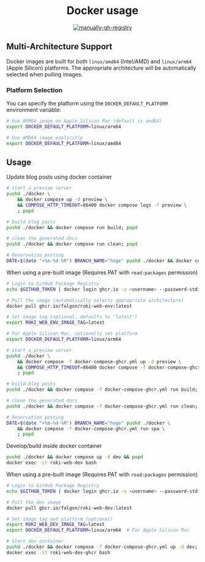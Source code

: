 <h1 align="center">Docker usage</h1>
<p align="center"><a href="https://github.com/falgon/roki-web/actions/workflows/manually-gh-registry.yml"><img alt="manually-gh-registry" src="https://github.com/falgon/roki-web/actions/workflows/manually-gh-registry.yml/badge.svg?branch=master"></a></p>

## Multi-Architecture Support

Docker images are built for both `linux/amd64` (Intel/AMD) and `linux/arm64` (Apple Silicon) platforms. The appropriate architecture will be automatically selected when pulling images.

### Platform Selection

You can specify the platform using the `DOCKER_DEFAULT_PLATFORM` environment variable:

```sh
# Use ARM64 image on Apple Silicon Mac (default is amd64)
export DOCKER_DEFAULT_PLATFORM=linux/arm64

# Use AMD64 image explicitly
export DOCKER_DEFAULT_PLATFORM=linux/amd64
```

## Usage

Update blog posts using docker container

```sh
# start a preview server
pushd ./docker \
    && docker compose up -d preview \
    && COMPOSE_HTTP_TIMEOUT=86400 docker compose logs -f preview \
    ; popd

# build blog posts
pushd ./docker && docker compose run build; popd

# clean the generated docs
pushd ./docker && docker compose run clean; popd

# Reservation posting
DATE=$(date "+%m-%d-%R") BRANCH_NAME="hoge" pushd ./docker && docker compose run spa; popd
```

When using a pre-built image (Requires PAT with `read:packages` permission)

```sh
# Login to GitHub Package Registry
echo $GITHUB_TOKEN | docker login ghcr.io -u <username> --password-stdin

# Pull the image (automatically selects appropriate architecture)
docker pull ghcr.io/falgon/roki-web-env:latest

# Set image tag (optional, defaults to 'latest')
export ROKI_WEB_ENV_IMAGE_TAG=latest

# For Apple Silicon Mac, optionally set platform
export DOCKER_DEFAULT_PLATFORM=linux/arm64

# start a preview server
pushd ./docker \
    && docker compose -f docker-compose-ghcr.yml up -d preview \
    && COMPOSE_HTTP_TIMEOUT=86400 docker compose -f docker-compose-ghcr.yml logs -f preview \
    ; popd

# build blog posts
pushd ./docker && docker compose -f docker-compose-ghcr.yml run build; popd

# clean the generated docs
pushd ./docker && docker compose -f docker-compose-ghcr.yml run clean; popd

# Reservation posting
DATE=$(date "+%m-%d-%R") BRANCH_NAME="hoge" pushd ./docker \
    && docker compose -f docker-compose-ghcr.yml run spa \
    ; popd
```

Develop/build inside docker container

```sh
pushd ./docker && docker compose up -d dev && popd
docker exec -it roki-web-dev bash
```

When using a pre-built image (Requires PAT with `read:packages` permission)

```sh
# Login to GitHub Package Registry
echo $GITHUB_TOKEN | docker login ghcr.io -u <username> --password-stdin

# Pull the dev image
docker pull ghcr.io/falgon/roki-web-dev:latest

# Set image tag and platform (optional)
export ROKI_WEB_DEV_IMAGE_TAG=latest
export DOCKER_DEFAULT_PLATFORM=linux/arm64  # For Apple Silicon Mac

# Start dev container
pushd ./docker && docker compose -f docker-compose-ghcr.yml up -d dev; popd
docker exec -it roki-web-dev-ghcr bash
```
